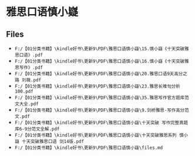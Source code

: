 # 雅思口语慎小嶷

## Files

- `F:/【01分类书籍】\kindle好书\更新9\PDF\雅思口语慎小嶷\15.慎小嶷《十天突破雅思口语》.pdf`
- `F:/【01分类书籍】\kindle好书\更新9\PDF\雅思口语慎小嶷\16.慎小嶷《十天突破雅思写作》.pdf`
- `F:/【01分类书籍】\kindle好书\更新9\PDF\雅思口语慎小嶷\20.雅思口语9天高分之路 刘薇.pdf`
- `F:/【01分类书籍】\kindle好书\更新9\PDF\雅思口语慎小嶷\23.雅思长难句分析100.pdf`
- `F:/【01分类书籍】\kindle好书\更新9\PDF\雅思口语慎小嶷\35.雅思写作官方题库范文大全.pdf`
- `F:/【01分类书籍】\kindle好书\更新9\PDF\雅思口语慎小嶷\9.剑桥雅思-写作高分范文.pdf`
- `F:/【01分类书籍】\kindle好书\更新9\PDF\雅思口语慎小嶷\十天突破 写作完整真题库6-9分范文全解.pdf`
- `F:/【01分类书籍】\kindle好书\更新9\PDF\雅思口语慎小嶷\十天突破雅思系列 慎小嶷 十天突破雅思口语 剑14版.pdf`
- `F:/【01分类书籍】\kindle好书\更新9\PDF\雅思口语慎小嶷\files.md`
